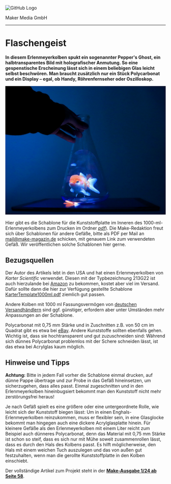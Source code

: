 ![GitHub Logo](http://www.heise.de/make/icons/make_logo.png)

Maker Media GmbH

***

# Flaschengeist

**In diesem Erlenmeyerkolben spukt ein sogenannter Pepper's Ghost, ein halbtransparentes Bild mit holografischer Anmutung. So eine gespenstische Erscheinung lässt sich in einem beliebigen Glas leicht selbst beschwören. Man braucht zusätzlich nur ein Stück Polycarbonat und ein Display – egal, ob Handy, Röhrenfernseher oder Oszilloskop.**

![Aufmacherbild aus dem Heft](./doc/AUF.jpg)

Hier gibt es die Schablone für die Kunststoffplatte im Inneren des 1000-ml-Erlenmeyerkolbens zum Drucken im Ordner [_pdf_](./pdf/)). Die Make-Redaktion freut sich über Schablonen für andere Gefäße, bitte als PDF per Mail an [mail@make-magazin.de](mailto:mail@make-magazin.de) schicken, mit genauem Link zum verwendeten Gefäß. Wir veröffentlichen solche Schablonen hier gerne. 

## Bezugsquellen

Der Autor des Artikels lebt in den USA und hat einen Erlenmeyerkolben von _Karter Scientific_ verwendet. Diesen mit der Typbezeichnung  213G22 ist auch hierzulande bei [Amazon](https://www.amazon.com/250ml-Narrow-Erlenmeyer-Borosilicate-Graduated/dp/B006VYY1IQ) zu bekommen, kostet aber viel im Versand. Dafür sollte dann die hier zur Verfügung gestellte Schablone [KarterTemplate1000ml.pdf](./pdf/KarterTemplate1000ml.pdf) ziemlich gut passen. 

Andere Kolben mit 1000 ml Fassungsvermögen von [deutschen Versandhändlern](https://www.glas-fabrik.de/Erlenmeyerkolben-1000ml-Weithals/GT00154) sind ggf. günstiger, erfordern aber unter Umständen mehr Anpassungen an der Schablone. 

Polycarbonat mit 0,75 mm Stärke und in Zuschnitten z.B. von 50 cm im Quadrat gibt es etwa bei [eBay](https://www.ebay.de/itm/164248987217). Andere Kunststoffe sollten ebenfalls gehen. Wichtig ist, dass sie hochtransparent und gut zuzuschneiden sind: Während sich dünnes Polycarbonat problemlos mit der Schere schneiden lässt, ist das etwa bei Acrylglas kaum möglich. 

## Hinweise und Tipps

**Achtung:** Bitte in jedem Fall vorher die Schablone einmal drucken, auf dünne Pappe übertrage und zur Probe in das Gefäß hineinsetzen, um sicherzugehen, dass alles passt. Einmal zugeschnitten und in den Erlenmeyerkolben hineinbugsiert bekommt man den Kunststoff nicht mehr zerstörungsfrei heraus!

Je nach Gefäß spielt es eine größere oder eine untergeordnete Rolle, wie leicht sich der Kunststoff biegen lässt: Um in einen Enghals-Erlenmeyerkolben reinzukommen, muss er flexibler sein, in eine Glasglocke bekommt man hingegen auch eine dickere Acrylglasplatte hinein. Für kleinere Gefäße als den Erlenmeyerkolben mit einem Liter reicht zum Beispiel auch dünneres Polycarbonat, denn das Material mit 0,75 mm Stärke ist schon so steif, dass es sich nur mit Mühe soweit zusammenrollen lässt, dass es durch den Hals des Kolbens passt. Es hilft möglicherweise, den Hals mit einem weichen Tuch auszulegen und das von außen gut festzuhalten, wenn man die gerollte Kunststoffplatte in den Kolben einschiebt.

Der vollständige Artikel zum Projekt steht in der **[Make-Ausgabe 1/24 ab Seite 58](https://www.heise.de/select/make/2024/1/2334113395416761993)**.
